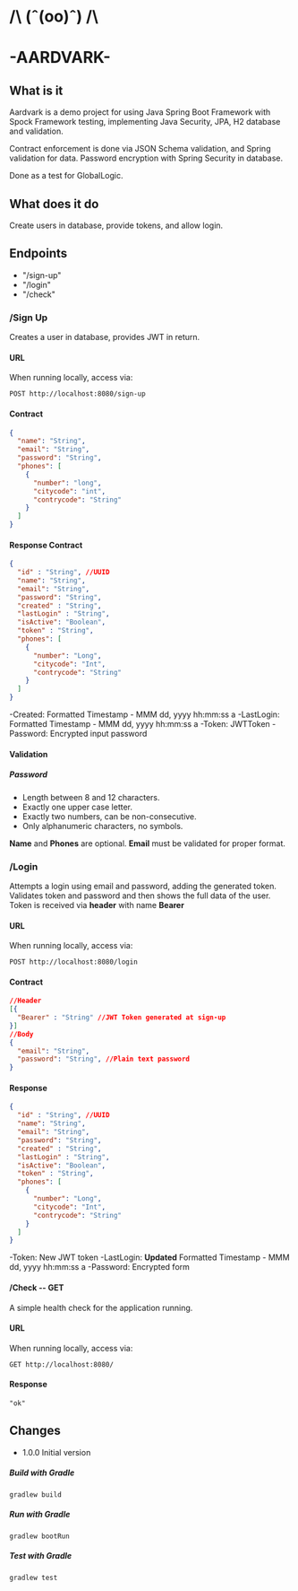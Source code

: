 # /\ (ˆ(oo)ˆ) /\
# -AARDVARK-

## What is it
Aardvark is a demo project for using Java Spring Boot Framework with Spock Framework testing, implementing Java Security, JPA, H2 database and
validation.

Contract enforcement is done via JSON Schema validation, and Spring validation for data.
Password encryption with Spring Security in database.

Done as a test for GlobalLogic.

## What does it do

Create users in database, provide tokens, and allow login.

## Endpoints

* "/sign-up"
* "/login"
* "/check"

###  /Sign Up
Creates a user in database, provides JWT in return.

#### URL
When running locally, access via:
```http request
POST http://localhost:8080/sign-up
```

#### Contract
```json lines
{
  "name": "String",
  "email": "String",
  "password": "String",
  "phones": [
    {
      "number": "long",
      "citycode": "int",
      "contrycode": "String"
    }
  ]
}
```

#### Response Contract
```json lines
{
  "id" : "String", //UUID
  "name": "String",
  "email": "String",
  "password": "String", 
  "created" : "String", 
  "lastLogin" : "String",
  "isActive": "Boolean",
  "token" : "String",
  "phones": [
    {
      "number": "Long",
      "citycode": "Int",
      "contrycode": "String"
    }
  ]
}
```
-Created: Formatted Timestamp - MMM dd, yyyy hh:mm:ss a
-LastLogin: Formatted Timestamp - MMM dd, yyyy hh:mm:ss a
-Token: JWTToken
-Password: Encrypted input password

#### Validation
##### Password 
 - Length between 8 and 12 characters.
 - Exactly one upper case letter.
 - Exactly two numbers, can be non-consecutive.
 - Only alphanumeric characters, no symbols.

**Name** and **Phones** are optional.
**Email** must be validated for proper format.

### /Login
Attempts a login using email and password, adding the generated token.
Validates token and password and then shows the full data of the user.
Token is received via **header** with name **Bearer**

#### URL
When running locally, access via:
```http request
POST http://localhost:8080/login
```

#### Contract
```json lines
//Header 
[{
  "Bearer" : "String" //JWT Token generated at sign-up
}]
//Body
{
  "email": "String",
  "password": "String", //Plain text password
}
```

#### Response
```json lines
{
  "id" : "String", //UUID
  "name": "String",
  "email": "String",
  "password": "String", 
  "created" : "String",
  "lastLogin" : "String",
  "isActive": "Boolean",
  "token" : "String",
  "phones": [
    {
      "number": "Long",
      "citycode": "Int",
      "contrycode": "String"
    }
  ]
}
```
-Token: New JWT token
-LastLogin: **Updated** Formatted Timestamp - MMM dd, yyyy hh:mm:ss a
-Password: Encrypted form

#### /Check -- GET

A simple health check for the application running.

#### URL
When running locally, access via:
```http request
GET http://localhost:8080/
```
#### Response
```text
"ok"
```

## Changes

* 1.0.0 Initial version

##### Build with Gradle
```shell
gradlew build
```
##### Run with Gradle
```shell
gradlew bootRun
```
##### Test with Gradle
```shell
gradlew test
```
